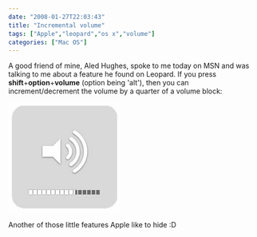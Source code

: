```yaml
---
date: "2008-01-27T22:03:43"
title: "Incremental volume"
tags: ["Apple","leopard","os x","volume"]
categories: ["Mac OS"]
---
```


A good friend of mine, Aled Hughes, spoke to me today on MSN and was talking to me about a feature he found on Leopard. If you press **shift**+**option**+**volume** (option being 'alt'), then you can increment/decrement the volume by a quarter of a volume block:

![alt text](volume.jpg "")

Another of those little features Apple like to hide :D
